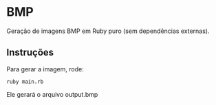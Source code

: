 # BMP

Geração de imagens BMP em Ruby puro (sem dependências externas).

## Instruções

Para gerar a imagem, rode:

```
ruby main.rb
```

Ele gerará o arquivo output.bmp
